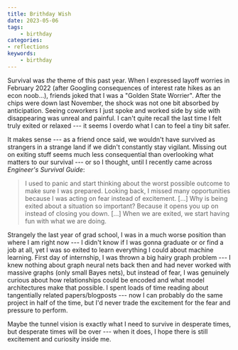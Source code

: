 ```yaml
---
title: Brithday Wish 
date: 2023-05-06
tags:
    - birthday
categories:
- reflections
keywords:
    - birthday
---
```


Survival was *the* theme of this past year. When I expressed layoff worries in February 2022 (after Googling consequences of interest rate hikes as an econ noob...), friends joked that I was a "Golden State Worrier". After the chips were down last November, the shock was not one bit absorbed by anticipation. Seeing coworkers I just spoke and worked side by side with disappearing was unreal and painful. I can't quite recall the last time I felt truly exited or relaxed --- it seems I overdo what I can to feel a tiny bit safer. 

It makes sense --- as a friend once said, we wouldn't have survived as strangers in a strange land if we didn't constantly stay vigilant. Missing out on exiting stuff seems much less consequential than overlooking what matters to our survival --- or so I thought, until I recently came across *Engineer's Survival Guide*:

> I used to panic and start thinking about the worst possible outcome to make sure I was prepared. Looking  back, I missed many opportunities because I was acting on fear instead of excitement. [...] Why is being exited about a situation so important? Because it opens you up on instead of closing you down. [...] When we are exited, we start having fun with what we are doing. 

Strangely the last year of grad school, I was in a much worse position than where I am right now --- I didn't know if I was gonna graduate or or find a job at all, yet I was so exited to learn everything I could about machine learning. First day of internship, I was thrown a big hairy graph problem --- I knew nothing about graph neural nets back then and had never worked with massive graphs (only small Bayes nets), but instead of fear, I was genuinely curious about how relationships could be encoded and what model architectures make that possible. I spent loads of time reading about tangentially related papers/blogposts --- now I can probably do the same project in half of the time, but I'd never trade the excitement for the fear and pressure to perform. 

Maybe the tunnel vision is exactly what I need to survive in desperate times, but desperate times will be over --- when it does, I hope there is still excitement and curiosity inside me.  
